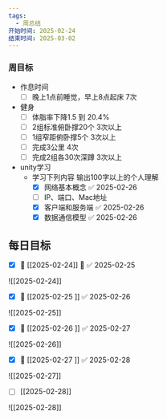 ```yaml
---
tags:
  - 周总结
开始时间: 2025-02-24
结束时间: 2025-03-02
---
```


### 周目标
- 作息时间
	- [ ] 晚上1点前睡觉，早上8点起床 7次
- 健身
	- [ ] 体脂率下降1.5 到 20.4%
	- [ ] 2组标准俯卧撑20个 3次以上
	- [ ] 1组窄距俯卧撑5个  3次以上
	- [ ] 完成3公里 4次
	- [ ] 完成2组各30次深蹲 3次以上
- unity学习
	- 学习下列内容 输出100字以上的个人理解
		- [x] 网络基本概念 ✅ 2025-02-26
		- [ ] IP、端口、Mac地址
		- [x] 客户端和服务端 ✅ 2025-02-26
		- [x] 数据通信模型 ✅ 2025-02-26

## 每日目标
- [x] 📅 [[2025-02-24]] 🛫 ✅ 2025-02-25

![[2025-02-24]]

- [x] 📅 [[2025-02-25 ]] ✅ 2025-02-26

![[2025-02-25]]

- [x] 📅 [[2025-02-26 ]] ✅ 2025-02-27

![[2025-02-26]]

- [x] 📅 [[2025-02-27 ]] ✅ 2025-02-28

![[2025-02-27]]

- [ ] [[2025-02-28]]

![[2025-02-28]]